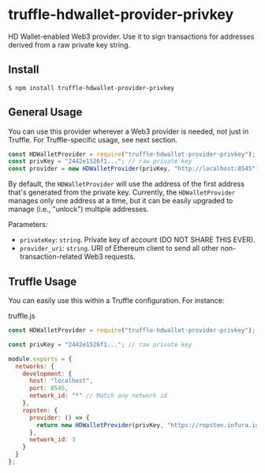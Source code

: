 # truffle-hdwallet-provider-privkey
HD Wallet-enabled Web3 provider. Use it to sign transactions for addresses derived from a raw private key string.

## Install

```
$ npm install truffle-hdwallet-provider-privkey
```

## General Usage

You can use this provider wherever a Web3 provider is needed, not just in Truffle. For Truffle-specific usage, see next section.

```javascript
const HDWalletProvider = require("truffle-hdwallet-provider-privkey");
const privKey = "2442e1526f1..."; // raw private key
const provider = new HDWalletProvider(privKey, "http://localhost:8545");
```

By default, the `HDWalletProvider` will use the address of the first address that's generated from the private key. Currently, the `HDWalletProvider` manages only one address at a time, but it can be easily upgraded to manage (i.e., "unlock") multiple addresses.

Parameters:

- `privateKey`: `string`. Private key of account (DO NOT SHARE THIS EVER).
- `provider_uri`: `string`. URI of Ethereum client to send all other non-transaction-related Web3 requests.

## Truffle Usage

You can easily use this within a Truffle configuration. For instance:

truffle.js
```javascript
const HDWalletProvider = require("truffle-hdwallet-provider-privkey");

const privKey = "2442e1526f1..."; // raw private key

module.exports = {
  networks: {
    development: {
      host: "localhost",
      port: 8545,
      network_id: "*" // Match any network id
    },
    ropsten: {
      provider: () => {
        return new HDWalletProvider(privKey, "https://ropsten.infura.io/MY_INFURA_KEY")
      },
      network_id: 3
    }
  }
};
```

